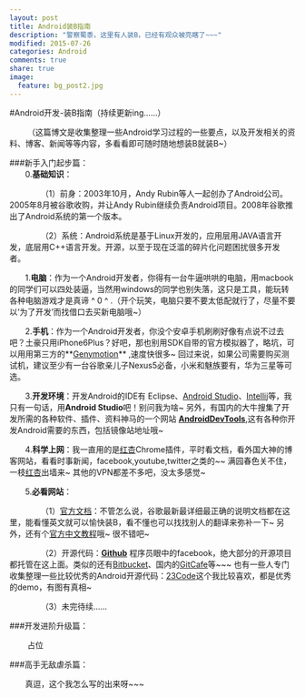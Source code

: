 ```yaml
---
layout: post
title: Android装B指南
description: "警察蜀黍，这里有人装B，已经有观众被亮瞎了~~~"
modified: 2015-07-26
categories: Android
comments: true
share: true
image:
  feature: bg_post2.jpg
---
```


 
#Android开发-装B指南（持续更新ing……）

&nbsp;&nbsp;&nbsp;&nbsp;&nbsp;&nbsp;&nbsp; （这篇博文是收集整理一些Android学习过程的一些要点，以及开发相关的资料、博客、新闻等等内容，多看看即可随时随地想装B就装B~）

###新手入门起步篇：
&nbsp;&nbsp;&nbsp;&nbsp;&nbsp;&nbsp;&nbsp;  
&nbsp;&nbsp;&nbsp;&nbsp;&nbsp;&nbsp;&nbsp;0.**基础知识**：

&nbsp;&nbsp;&nbsp;&nbsp;&nbsp;&nbsp;&nbsp;&nbsp;&nbsp;&nbsp;&nbsp;&nbsp;&nbsp;&nbsp;（1）前身：2003年10月，Andy Rubin等人一起创办了Android公司。2005年8月被谷歌收购，并让Andy Rubin继续负责Android项目。2008年谷歌推出了Android系统的第一个版本。

&nbsp;&nbsp;&nbsp;&nbsp;&nbsp;&nbsp;&nbsp;&nbsp;&nbsp;&nbsp;&nbsp;&nbsp;&nbsp;&nbsp;（2）系统：Android系统是基于Linux开发的，应用层用JAVA语言开发，底层用C++语言开发。开源，以至于现在泛滥的碎片化问题困扰很多开发者。

&nbsp;&nbsp;&nbsp;&nbsp;&nbsp;&nbsp;&nbsp;1.**电脑**：作为一个Android开发者，你得有一台牛逼哄哄的电脑，用macbook的同学们可以四处装逼，当然用windows的同学也别失落，这只是工具，能玩转各种电脑游戏才是真谛 ^ 0 ^ .（开个玩笑，电脑只要不要太低配就行了，尽量不要以‘为了开发’而找借口去买新电脑哦~）
	
&nbsp;&nbsp;&nbsp;&nbsp;&nbsp;&nbsp;&nbsp;2.**手机**：作为一个Android开发者，你没个安卓手机刷刷好像有点说不过去吧？土豪只用iPhone6Plus？好吧，那也别用SDK自带的官方模拟器了，略坑，可以用用第三方的**[Genymotion](https://www.genymotion.com/  "a Safari extension")** ,速度快很多~ 回过来说，如果公司需要购买测试机，建议至少有一台谷歌亲儿子Nexus5必备，小米和魅族要有，华为三星等可选。

&nbsp;&nbsp;&nbsp;&nbsp;&nbsp;&nbsp;&nbsp;3.**开发环境**：开发Android的IDE有 Eclipse、[Android Studio](http://developer.android.com/sdk/index.html)、[Intellij](http://www.jetbrains.com/idea/)等，我只有一句话，用**Android Studio**吧！别问我为啥~
另外，有国内的大牛搜集了开发所需的各种软件、插件、资料神马的一个网站 **[AndroidDevTools](http://www.androiddevtools.cn/)**,这有各种你开发Android需要的东西，包括镜像站地址哦~

&nbsp;&nbsp;&nbsp;&nbsp;&nbsp;&nbsp;&nbsp;4.**科学上网**：我一直用的是[红杏](http://honx.in/_VY5u5IkWGkB3nsuW)Chrome插件，平时看文档，看外国大神的博客网站，看看时事新闻，facebook,youtube,twitter之类的~~ 满园春色关不住，一枝[红杏](honx.in/_VY5u5IkWGkB3nsuW)出墙来~ 其他的VPN都差不多吧，没太多感觉~

&nbsp;&nbsp;&nbsp;&nbsp;&nbsp;&nbsp;&nbsp;5.**必看网站**：

&nbsp;&nbsp;&nbsp;&nbsp;&nbsp;&nbsp;&nbsp;&nbsp;&nbsp;&nbsp;&nbsp;&nbsp;&nbsp;&nbsp;（1）[官方文档](http://developer.android.com/develop/index.html)：不管怎么说，谷歌最新最详细最正确的说明文档都在这里，能看懂英文就可以愉快装B，看不懂也可以找找别人的翻译来弥补一下~ 另外，还有个[官方中文教程](http://hukai.me/android-training-course-in-chinese/index.html)哦~ 很不错吧~ 

&nbsp;&nbsp;&nbsp;&nbsp;&nbsp;&nbsp;&nbsp;&nbsp;&nbsp;&nbsp;&nbsp;&nbsp;&nbsp;&nbsp;（2）开源代码：**[Github](https://github.com/)** 程序员眼中的facebook，绝大部分的开源项目都托管在这上面。类似的还有[Bitbucket](https://bitbucket.org/)、国内的[GitCafe](https://gitcafe.com/)等~~~ 也有一些人专门收集整理一些比较优秀的Android开源代码：[23Code](http://www.23code.com/)这个我比较喜欢，都是优秀的demo，有图有真相~ 

&nbsp;&nbsp;&nbsp;&nbsp;&nbsp;&nbsp;&nbsp;&nbsp;&nbsp;&nbsp;&nbsp;&nbsp;&nbsp;&nbsp;（3）未完待续……

###开发进阶升级篇：

&nbsp;&nbsp;&nbsp;&nbsp;&nbsp;&nbsp;&nbsp; 占位

###高手无敌虐杀篇：

&nbsp;&nbsp;&nbsp;&nbsp;&nbsp;&nbsp;&nbsp;真逗，这个我怎么写的出来呀~~~ 